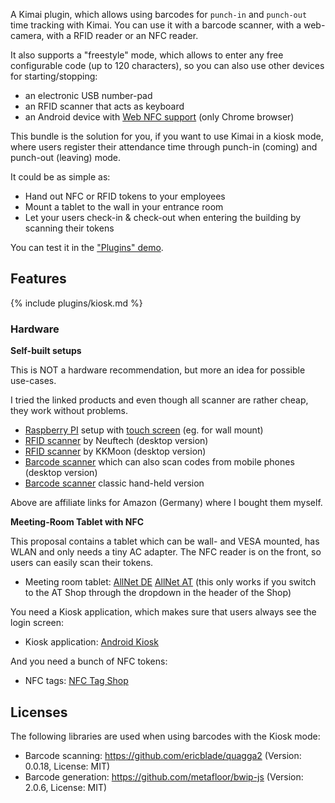 A Kimai plugin, which allows using barcodes for `punch-in` and `punch-out` time tracking with Kimai.
You can use it with a barcode scanner, with a web-camera, with a RFID reader or an NFC reader.    

It also supports a "freestyle" mode, which allows to enter any free configurable code (up to 120 characters), 
so you can also use other devices for starting/stopping:
- an electronic USB number-pad
- an RFID scanner that acts as keyboard 
- an Android device with [Web NFC support](https://developer.mozilla.org/en-US/docs/Web/API/NDEFReader) (only Chrome browser)

This bundle is the solution for you, if you want to use Kimai in a kiosk mode, where users register their
attendance time through punch-in (coming) and punch-out (leaving) mode.

It could be as simple as:
- Hand out NFC or RFID tokens to your employees 
- Mount a tablet to the wall in your entrance room
- Let your users check-in & check-out when entering the building by scanning their tokens

You can test it in the ["Plugins" demo](https://www.kimai.org/demo/).

## Features

{% include plugins/kiosk.md %}

### Hardware

**Self-built setups**

This is NOT a hardware recommendation, but more an idea for possible use-cases.

I tried the linked products and even though all scanner are rather cheap, they work without problems.

- [Raspberry PI](https://amzn.to/2Ye8LeK) setup with [touch screen](https://amzn.to/321jg6k) (eg. for wall mount)
- [RFID scanner](https://amzn.to/3aM5yby) by Neuftech (desktop version)
- [RFID scanner](https://amzn.to/3hfwDpK) by KKMoon (desktop version)
- [Barcode scanner](https://amzn.to/3g6HzEU) which can also scan codes from mobile phones (desktop version)
- [Barcode scanner](https://amzn.to/2Q9KWAy) classic hand-held version

Above are affiliate links for Amazon (Germany) where I bought them myself. 

**Meeting-Room Tablet with NFC**

This proposal contains a tablet which can be wall- and VESA mounted, has WLAN and only needs a tiny AC adapter. The NFC reader is on the front, so users can easily scan their tokens.

- Meeting room tablet: [AllNet DE](https://shop.allnet.de/detail/index/sarticle/338037) [AllNet AT](https://shop.allnet.de/displaysdigital-signage/stationaere-displays-mit-android-od.-linux/rockchip-rk3288/323023/allnet-meetingraum-rgb-led-tablet-10-zoll-rk3288-android-10-und-nfc) (this only works if you switch to the AT Shop through the dropdown in the header of the Shop)
 
You need a Kiosk application, which makes sure that users always see the login screen:

- Kiosk application: [Android Kiosk](https://www.android-kiosk.com/)

And you need a bunch of NFC tokens:

- NFC tags: [NFC Tag Shop](https://www.nfc-tag-shop.de/NFC-Anhaenger-ABS-40-x-32-mm-NTAG213-180-Byte-blau/68199) 


## Licenses

The following libraries are used when using barcodes with the Kiosk mode: 

- Barcode scanning: https://github.com/ericblade/quagga2 (Version: 0.0.18, License: MIT)
- Barcode generation: https://github.com/metafloor/bwip-js (Version: 2.0.6, License: MIT)
